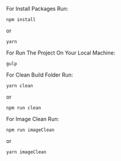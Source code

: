 For Install Packages Run:

```
npm install
```

or

```
yarn
```

For Run The Project On Your Local Machine:

```
gulp
```

For Clean Build Folder Run:

```
yarn clean
```

or

```
npm run clean
```

For Image Clean Run:

```
npm run imageClean
```

or

```
yarn imageClean
```
